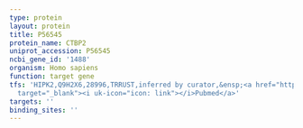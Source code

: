 ```yaml
---
type: protein
layout: protein
title: P56545
protein_name: CTBP2
uniprot_accession: P56545
ncbi_gene_id: '1488'
organism: Homo sapiens
function: target gene
tfs: 'HIPK2,Q9H2X6,28996,TRRUST,inferred by curator,&ensp;<a href="https://www.ncbi.nlm.nih.gov/pubmed/?term=23393140%5Buid%5D"
  target="_blank"><i uk-icon="icon: link"></i>Pubmed</a>'
targets: ''
binding_sites: ''
---
```

